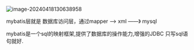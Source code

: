 ![image-20240418130638958](../../../AppData/Roaming/Typora/typora-user-images/image-20240418130638958.png)



mybatis层就是 数据库访问层，通过mapper ——> xml ——》 mysql

mybatis是一个sql的映射框架,提供了数据库的操作能力,增强的JDBC
只写sql语句就好.

